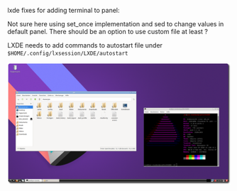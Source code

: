 lxde fixes for adding terminal to panel:

Not sure here using set_once implementation and sed to change values in default panel.
There should be an option to use custom file at least ? 

LXDE needs to add commands to autostart file under `$HOME/.config/lxsession/LXDE/autostart`

![eos-lxde](https://raw.githubusercontent.com/endeavouros-team/endeavouros-DE-fixes/main/lxde/lxde.png)

